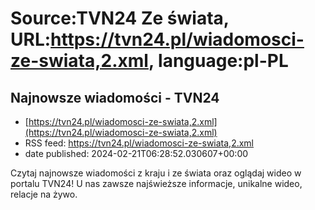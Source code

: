 # Source:TVN24 Ze świata, URL:https://tvn24.pl/wiadomosci-ze-swiata,2.xml, language:pl-PL

## Najnowsze wiadomości - TVN24
 - [https://tvn24.pl/wiadomosci-ze-swiata,2.xml](https://tvn24.pl/wiadomosci-ze-swiata,2.xml)
 - RSS feed: https://tvn24.pl/wiadomosci-ze-swiata,2.xml
 - date published: 2024-02-21T06:28:52.030607+00:00

Czytaj najnowsze wiadomości z kraju i ze świata oraz oglądaj wideo w portalu TVN24! U nas zawsze najświeższe informacje, unikalne wideo, relacje na żywo.

